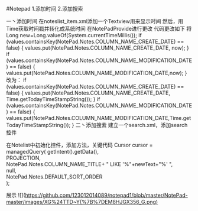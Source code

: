 #Notepad
1.添加时间
2.添加搜索

一丶添加时间
在noteslist_item.xml添加一个Textview用来显示时间
<TextView xmlns:android="http://schemas.android.com/apk/res/android"
            android:id="@android:id/text2"
            android:layout_marginLeft="20dp"
            android:layout_width="wrap_content"
            android:layout_height="wrap_content"
            android:textAppearance="?android:attr/textAppearanceLarge"
            android:gravity="center_vertical"
            android:paddingLeft="7dip"
            android:textSize="25dp"
            />
然后，用Time获取时间戳并转化成系统时间
在NotePadProvide进行更改
代码更改如下
将Long new=Long.valueOf(System.currentTimeMillis());
if (values.containsKey(NotePad.Notes.COLUMN_NAME_CREATE_DATE) == false) {
            values.put(NotePad.Notes.COLUMN_NAME_CREATE_DATE, now);
        }
        if (values.containsKey(NotePad.Notes.COLUMN_NAME_MODIFICATION_DATE) == false) {
            values.put(NotePad.Notes.COLUMN_NAME_MODIFICATION_DATE,now);
        }
改为：
         if (values.containsKey(NotePad.Notes.COLUMN_NAME_CREATE_DATE) == false) {
            values.put(NotePad.Notes.COLUMN_NAME_CREATE_DATE, Time.getTodayTimeStampString());
        }
        if (values.containsKey(NotePad.Notes.COLUMN_NAME_MODIFICATION_DATE) == false) {
            values.put(NotePad.Notes.COLUMN_NAME_MODIFICATION_DATE,Time.getTodayTimeStampString());
        }
二丶添加搜索
建立一个search.xml，添加search控件
<SearchView
            android:id="@+id/searchView"
            android:layout_width="match_parent"
            android:layout_height="wrap_content"
            android:iconifiedByDefault="false"
            android:queryHint="请输入搜索内容" />
            
 在Notelist中初始化控件，添加方法，关键代码
  Cursor cursor = managedQuery(
                            getIntent().getData(),            
                            PROJECTION,                       
                            NotePad.Notes.COLUMN_NAME_TITLE+ " LIKE '%"+newText+"%' ",                            
                            null,                             
                            NotePad.Notes.DEFAULT_SORT_ORDER  
                    );
  
  
  展示
  ![](https://github.com/123012014089/notepad1/blob/master/NotePad-master/images/XG%24TTD~Y(%7B%7DEM8HJGX356_G.png)
